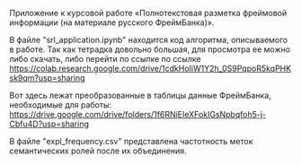 Приложение к курсовой работе «Полнотекстовая разметка фреймовой информации (на материале русского ФреймБанка)».


В файле "srl_application.ipynb" находится код алгоритма, описываемого в работе. Так как тетрадка довольно большая,
для просмотра ее можно либо скачать, либо перейти по ссылке по ссылке https://colab.research.google.com/drive/1cdkHoIiW1Y2h_0S9PqpoR5kqPHKsk9qm?usp=sharing

Вот здесь лежат преобразованные в таблицы данные ФреймБанка, необходимые для работы: https://drive.google.com/drive/folders/1f6RNiEIeXFokIGsNpbqfoh5-j-Cbfu4D?usp=sharing

В файле "expl_frequency.csv" представлена частотность меток семантических ролей после их объединения.
